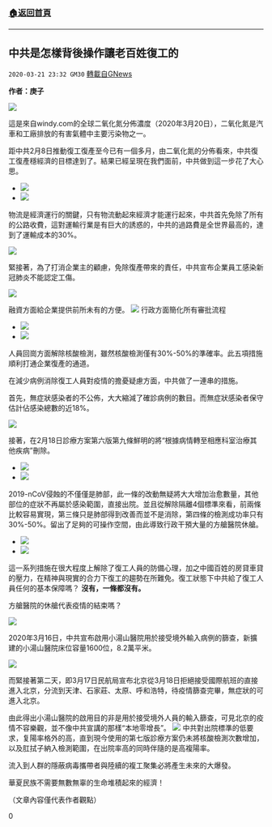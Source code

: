 ###  [:house:返回首頁](https://github.com/ourhimalayas/txt)
---

## 中共是怎樣背後操作讓老百姓復工的
`2020-03-21 23:32 GM30` [轉載自GNews](https://gnews.org/zh-hant/147749/)

**作者：庚子**

![](https://s3-ap-northeast-1.amazonaws.com/news.guo.offload.media/wp-content/uploads/2020/03/21084115/1-1-35.jpg)

這是來自windy.com的全球二氧化氮分佈濃度（2020年3月20日），二氧化氮是汽車和工廠排放的有害氣體中主要污染物之一。

距中共2月8日推動復工復產至今已有一個多月，由二氧化氮的分佈看來，中共復工復產穩經濟的目標達到了。結果已經呈現在我們面前，中共做到這一步花了大心思。

- ![](https://s3-ap-northeast-1.amazonaws.com/news.guo.offload.media/wp-content/uploads/2020/03/21084210/2-4-21.jpg)
- ![](https://s3-ap-northeast-1.amazonaws.com/news.guo.offload.media/wp-content/uploads/2020/03/21084501/3-52.jpg)


物流是經濟運行的關鍵，只有物流動起來經濟才能運行起來，中共首先免除了所有的公路收費，這對運輸行業是有巨大的誘惑的，中共的過路費是全世界最高的，達到了運輸成本的30%。

![](https://s3-ap-northeast-1.amazonaws.com/news.guo.offload.media/wp-content/uploads/2020/03/21084451/4-1-7.jpg)

緊接著，為了打消企業主的顧慮，免除復產帶來的責任，中共宣布企業員工感染新冠肺炎不能認定工傷。

![](https://s3-ap-northeast-1.amazonaws.com/news.guo.offload.media/wp-content/uploads/2020/03/21084439/5-2-7.jpg)

融資方面給企業提供前所未有的方便。
![](https://s3-ap-northeast-1.amazonaws.com/news.guo.offload.media/wp-content/uploads/2020/03/21084524/6-3-6.jpg)
行政方面簡化所有審批流程

- ![](https://s3-ap-northeast-1.amazonaws.com/news.guo.offload.media/wp-content/uploads/2020/03/21084652/7-12.jpg)
- ![](https://s3-ap-northeast-1.amazonaws.com/news.guo.offload.media/wp-content/uploads/2020/03/21084659/8-2-1.jpg)


人員回崗方面解除核酸檢測，雖然核酸檢測僅有30%-50%的準確率。此五項措施順利打通企業復產的通道。

在減少病例消除復工人員對疫情的擔憂疑慮方面，中共做了一連串的措施。

首先，無症狀感染者的不公佈，大大縮減了確診病例的數目。而無症狀感染者保守估計佔感染總數的近18%。

![](https://s3-ap-northeast-1.amazonaws.com/news.guo.offload.media/wp-content/uploads/2020/03/21085556/10-2-4.png)

接著，在2月18日診療方案第六版第九條鮮明的將“根據病情轉至相應科室治療其他疾病”刪除。

- ![](https://s3-ap-northeast-1.amazonaws.com/news.guo.offload.media/wp-content/uploads/2020/03/21085546/11-19.png)
- ![](https://s3-ap-northeast-1.amazonaws.com/news.guo.offload.media/wp-content/uploads/2020/03/21085533/12-10.png)


2019-nCoV侵蝕的不僅僅是肺部，此一條的改動無疑將大大增加治愈數量，其他部位的症狀不再屬於感染範圍，直接出院。並且從解除隔離4個標準來看，前兩條比較容易實現，第三條只是肺部得到改善而並不是消除，第四條的檢測成功率只有30%-50%。留出了足夠的可操作空間，由此導致行政干預大量的方艙醫院休艙。

- ![](https://s3-ap-northeast-1.amazonaws.com/news.guo.offload.media/wp-content/uploads/2020/03/21085322/13-1.jpg)
- ![](https://s3-ap-northeast-1.amazonaws.com/news.guo.offload.media/wp-content/uploads/2020/03/21085217/14-1.jpg)


這一系列措施在很大程度上解除了復工人員的防備心理，加之中國百姓的房貸車貸的壓力，在精神與現實的合力下復工的趨勢在所難免。復工狀態下中共給了復工人員任何的基本保障嗎？ **沒有，一條都沒有。**

方艙醫院的休艙代表疫情的結束嗎？

![](https://s3-ap-northeast-1.amazonaws.com/news.guo.offload.media/wp-content/uploads/2020/03/21085249/15-1.jpg)

2020年3月16日，中共宣布啟用小湯山醫院用於接受境外輸入病例的篩查，新擴建的小湯山醫院床位容量1600位，8.2萬平米。

![](https://s3-ap-northeast-1.amazonaws.com/news.guo.offload.media/wp-content/uploads/2020/03/21085511/16-1.jpg)

而緊接著第二天，即3月17日民航局宣布北京從3月18日拒絕接受國際航班的直接進入北京，分流到天津、石家莊、太原、呼和浩特，待疫情篩查完畢，無症狀的可進入北京。

由此得出小湯山醫院的啟用目的非是用於接受境外人員的輸入篩查，可見北京的疫情不容樂觀，並不像中共宣講的那樣“本地零增長”。
![](https://s3-ap-northeast-1.amazonaws.com/news.guo.offload.media/wp-content/uploads/2020/03/21085446/17-1.jpg)
中共對出院標準的低要求，复陽率格外的高，直到現今使用的第七版診療方案仍未將核酸檢測次數增加，以及肛拭子納入檢測範圍，在出院率高的同時伴隨的是高複陽率。

流入到人群的隱蔽病毒攜帶者與陸續的複工聚集必將產生未來的大爆發。

華夏民族不需要無數無辜的生命堆積起來的經濟！

（文章內容僅代表作者觀點）

0
